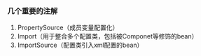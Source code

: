 ### 几个重要的注解
1. PropertySource（成员变量配置化）   
2. Import（用于整合多个配置类，包括被Componet等修饰的bean）   
3. ImportSource（配置类引入xml配置的bean）